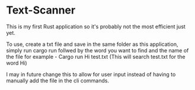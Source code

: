 # Text-Scanner

This is my first Rust application so it's probably not the most efficient just yet.

To use, create a txt file and save in the same folder as this application, simply run cargo run follwed by the word you want to find and the name of the file for example - Cargo run Hi test.txt (This will search test.txt for the word Hi)

I may in future change this to allow for user input instead of having to manually add the file in the cli commands.

